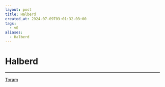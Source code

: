 ```yaml
---
layout: post
title: Halberd
created_at: 2024-07-09T03:01:32-03:00
tags:
  - v0
aliases:
  - Halberd
---
```

# Halberd
---
[Toram](_draft/2024/07/2024-07-06-Toram.md)
